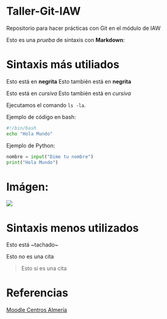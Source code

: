 # Taller-Git-IAW

Repositorio para hacer prácticas con Git en el módulo de IAW

Esto es una *prueba* de sintaxis con **Markdown**:

# Sintaxis más utiliados
Esto está en **negrita**
Esto también está en __negrita__

Esto está en *cursiva*
Esto también está en _cursiva_

Ejecutamos el comando `ls -la`.

Ejemplo de código en bash:

```bash
#!/bin/bash
echo "Hola Mundo"
```

Ejemplo de Python:

```python
nombre = input("Dime tu nombre")
print("Hola Mundo")
```

# Imágen:

[![](https://www.diariodealmeria.es/temas/10-pueblos-Almeria-debes-visitar/imagenes/portada.jpg)](https://educacionadistancia.juntadeandalucia.es/centros/almeria/course/view.php?id=1489)

# Sintaxis menos utilizados
Esto está ~tachado~

Esto no es una cita
> Esto si es una cita

# Referencias

[Moodle Centros Almería](https://educacionadistancia.juntadeandalucia.es/centros/almeria/course/view.php?id=1489)

